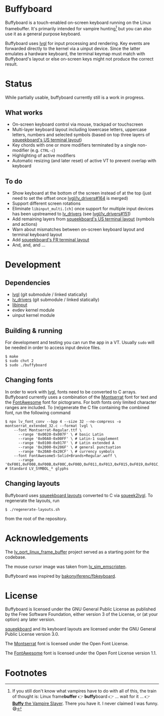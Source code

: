 Buffyboard
==========

Buffyboard is a touch-enabled on-screen keyboard running on the Linux framebuffer. It's primarily intended for vampire hunting[^1] but you can also use it as a general purpose keyboard.

Buffyboard uses [lvgl] for input processing and rendering. Key events are forwarded directly to the kernel via a uinput device. Since the latter emulates a hardware keyboard, the terminal keymap must match with Buffyboard's layout or else on-screen keys might not produce the correct result.

# Status

While partially usable, buffyboard currently still is a work in progress.

## What works

- On-screen keyboard control via mouse, trackpad or touchscreen
- Multi-layer keyboard layout including lowercase letters, uppercase letters, numbers and selected symbols (based on top three layers of [squeekboard's US terminal layout])
- Key chords with one or more modifiers terminated by a single non-modifier (e.g. `CTRL-c`)
- Highlighting of active modifiers
- Automatic resizing (and later reset) of active VT to prevent overlap with keyboard

## To do

- Show keyboard at the bottom of the screen instead of at the top (just need to set the offset once [lvgl/lv_drivers#164] is merged)
- Support different screen rotations
- Eliminate `libinput_multi.[ch]` once support for multiple input devices has been upstreamed to [lv_drivers] (see [lvgl/lv_drivers#151])
- Add remaining layers from [squeekboard's US terminal layout] (symbols and actions)
- Warn about mismatches between on-screen keyboard layout and terminal keyboard layout
- Add [squeekboard's FR terminal layout]
- And, and, and ...

# Development

## Dependencies

- [lvgl] (git submodule / linked statically)
- [lv_drivers] (git submodule / linked statically)
- [libinput]
- evdev kernel module
- uinput kernel module

## Building & running

For development and testing you can run the app in a VT. Usually `sudo` will be needed in order to access input device files.

```
$ make
$ sudo chvt 2
$ sudo ./buffyboard
```

## Changing fonts

In order to work with [lvgl], fonts need to be converted to C arrays. Buffyboard currently uses a combination of the [Montserrat] font for text and the [FontAwesome] font for pictograms. For both fonts only limited character ranges are included. To (re)generate the C file containing the combined font, run the following command

```
$ npx lv_font_conv --bpp 4 --size 32 --no-compress -o montserrat_extended_32.c --format lvgl \
    --font Montserrat-Regular.ttf \
      --range '0x0020-0x007F' \ # basic Latin
      --range '0x00A0-0x00FF' \ # Latin-1 supplement
      --range '0x0100-0x017F' \ # Latin extended A
      --range '0x2000-0x206F' \ # general punctuation
      --range '0x20A0-0x20CF' \ # currency symbols
    --font FontAwesome5-Solid+Brands+Regular.woff \
      --range '0xF001,0xF008,0xF00B,0xF00C,0xF00D,0xF011,0xF013,0xF015,0xF019,0xF01C,0xF021,0xF026,0xF027,0xF028,0xF03E,0xF0E0,0xF304,0xF043,0xF048,0xF04B,0xF04C,0xF04D,0xF051,0xF052,0xF053,0xF054,0xF067,0xF068,0xF06E,0xF070,0xF071,0xF074,0xF077,0xF078,0xF079,0xF07B,0xF093,0xF095,0xF0C4,0xF0C5,0xF0C7,0xF0C9,0xF0E7,0xF0EA,0xF0F3,0xF11C,0xF124,0xF158,0xF1EB,0xF240,0xF241,0xF242,0xF243,0xF244,0xF287,0xF293,0xF2ED,0xF55A,0xF7C2,0xF8A2' # Standard LV_SYMBOL_* glyphs
```

## Changing layouts

Buffyboard uses [squeekboard layouts] converted to C via [squeek2lvgl]. To regenerate the layouts, run

```
$ ./regenerate-layouts.sh
```

from the root of the repository.

# Acknowledgements

The [lv_port_linux_frame_buffer] project served as a starting point for the codebase.

The mouse cursor image was taken from [lv_sim_emscripten].

Buffyboard was inspired by [bakonyiferenc/fbkeyboard].

# License

Buffyboard is licensed under the GNU General Public License as published by the Free Software Foundation, either version 3 of the License, or (at your option) any later version.

[squeekboard] and its keyboard layouts are licensed under the GNU General Public License version 3.0.

The [Montserrat] font is licensed under the Open Font License.

The [FontAwesome] font is licensed under the Open Font License version 1.1.

# Footnotes

[^1]: If you still don't know what vampires have to do with all of this, the train of thought is: Linux frame**buffer** 👉 **buffy**board 👉 ... wait for it ... 👉 [**Buffy** the Vampire Slayer]. There you have it. I never claimed I was funny. 😅

[**Buffy** the Vampire Slayer]: https://en.wikipedia.org/wiki/Buffy_the_Vampire_Slayer
[squeekboard's US terminal layout]: https://gitlab.gnome.org/World/Phosh/squeekboard/-/blob/master/data/keyboards/terminal/us.yaml
[lv_drivers]: https://github.com/lvgl/lv_drivers
[lvgl/lv_drivers#164]: https://github.com/lvgl/lv_drivers/pull/164
[lvgl/lv_drivers#151]: https://github.com/lvgl/lv_drivers/issues/151
[squeekboard's FR terminal layout]: https://gitlab.gnome.org/World/Phosh/squeekboard/-/blob/master/data/keyboards/terminal/fr.yaml
[lvgl]: https://github.com/lvgl/lvgl
[libinput]: https://gitlab.freedesktop.org/libinput/libinput
[Montserrat]: https://fonts.google.com/specimen/Montserrat
[FontAwesome]: https://fontawesome.com/
[squeekboard layouts]: https://gitlab.gnome.org/World/Phosh/squeekboard/-/blob/master/data/keyboards
[squeek2lvgl]: https://gitlab.com/cherrypicker/squeek2lvgl]
[lv_port_linux_frame_buffer]: https://github.com/lvgl/lv_port_linux_frame_buffer
[lv_sim_emscripten]: https://github.com/lvgl/lv_sim_emscripten/blob/master/mouse_cursor_icon.c
[bakonyiferenc/fbkeyboard]: https://github.com/bakonyiferenc/fbkeyboard
[squeekboard]: https://gitlab.gnome.org/World/Phosh/squeekboard/-/tree/master
